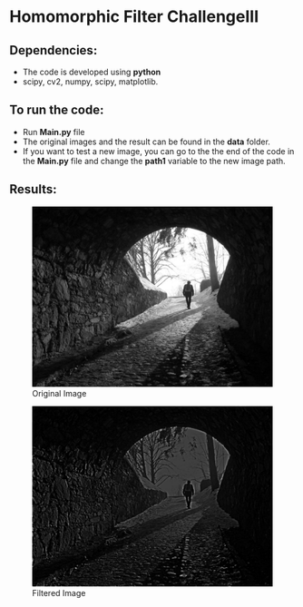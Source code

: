 # Homomorphic Filter ChallengeIII
## Dependencies: 
  - The code is developed using **python** 
  - scipy, cv2, numpy, scipy, matplotlib.
## To run the code: 
  - Run **Main.py** file 
  - The original images and the result can be found in the **data** folder. 
  - If you want to test a new image, you can go to the the end of the code in the **Main.py** file and change the **path1** variable to the new image path.
  
## Results: 
<figure class="image">
  <img src='data/originalImages/original.jpg'>
  <figcaption>Original Image</figcaption>
</figure>
<figure class="image">
  <img src='data/homomorpicFilterImages/image_homomorphic.jpg'>
  <figcaption>Filtered Image</figcaption>
</figure>
